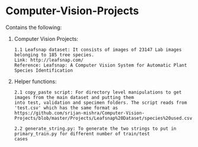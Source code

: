# Computer-Vision-Projects

Contains the following:

1) Computer Vision Projects:

       1.1 Leafsnap dataset: It consists of images of 23147 Lab images belonging to 185 tree species.
       Link: http://leafsnap.com/
       Reference: Leafsnap: A Computer Vision System for Automatic Plant Species Identification


2) Helper functions:
       
       2.1 copy_paste script: For directory level manipulations to get images from the main dataset and putting them
       into test, validation and specimen folders. The script reads from 'test.csv' which has the same format as
       https://github.com/srijan-mishra/Computer-Vision-Projects/blob/master/Projects/Leafsnap%20Dataset/species%20used.csv
       
       2.2 generate_string.py: To generate the two strings to put in primary_train.py for different number of train/test 
       cases
